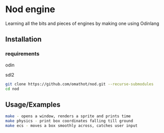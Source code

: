 # Nod engine
Learning all the bits and pieces of engines by making one using Odinlang

## Installation

### requirements
odin

sdl2

```bash
git clone https://github.com/omathot/nod.git --recurse-submodules
cd nod
```

## Usage/Examples

```bash
make - opens a window, renders a sprite and prints time
make physics - print box coordinates falling till ground
make ecs - moves a box smoothly across, catches user input

```

